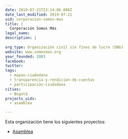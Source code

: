 ```yaml
---
date: 2019-07-21T23:14:06.000Z
date_last_modified: 2019-07-21
uid: corporacion-somos-mas
title: |
  Corporación Somos Más
legal_name: 
description: |
  
org_type: Organización civil sin fines de lucro (ONG)
website: www.somosmas.org
year_founded: 2003
facebook: 
twitter: 
tags:
  - mapeo-ciudadano
  - transparencia-y-rendicion-de-cuentas
  - participación-ciudadana
cities: 
  - Bogotá
projects_uids:
  - asamblea

---
```


Esta organización tiene los siguientes proyectos:

- [Asamblea](/proyectos/asamblea)
